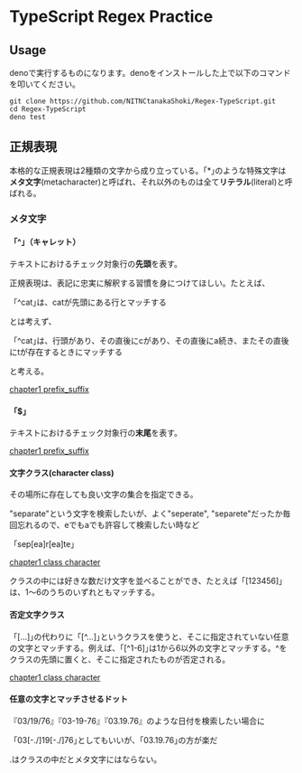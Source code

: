 # TypeScript Regex Practice

## Usage
denoで実行するものになります。denoをインストールした上で以下のコマンドを叩いてください。

```shell
git clone https://github.com/NITNCtanakaShoki/Regex-TypeScript.git
cd Regex-TypeScript
deno test
```

## 正規表現

本格的な正規表現は2種類の文字から成り立っている。「\*｣のような特殊文字は**メタ文字**(metacharacter)と呼ばれ、それ以外のものは全て**リテラル**(literal)と呼ばれる。

### メタ文字

#### 「^｣（キャレット）

テキストにおけるチェック対象行の**先頭**を表す。

正規表現は、表記に忠実に解釈する習慣を身につけてほしい。たとえば、

「^cat｣は、catが先頭にある行とマッチする

とは考えず、

「^cat｣は、行頭があり、その直後にcがあり、その直後にa続き、またその直後にtが存在するときにマッチする

と考える。

[chapter1 prefix_suffix](./codes/chapter1/prefix_suffix.test.ts)

#### 「$｣

テキストにおけるチェック対象行の**末尾**を表す。

[chapter1 prefix_suffix](./codes/chapter1/prefix_suffix.test.ts)

#### 文字クラス(character class)

その場所に存在しても良い文字の集合を指定できる。

"separate"という文字を検索したいが、よく"seperate", "separete"だったか毎回忘れるので、eでもaでも許容して検索したい時など

「sep[ea]r[ea]te｣

[chapter1 class character](./codes/chapter1/character_class.test.ts)

クラスの中には好きな数だけ文字を並べることができ、たとえば「[123456]｣は、1〜6のうちのいずれともマッチする。

#### 否定文字クラス
「[...]｣の代わりに「[^...]｣というクラスを使うと、そこに指定されていない任意の文字とマッチする。例えば、「[^1-6]｣は1から6以外の文字とマッチする。^をクラスの先頭に置くと、そこに指定されたものが否定される。

[chapter1 class character](./codes/chapter1/character_class.test.ts)

#### 任意の文字とマッチさせるドット
『03/19/76』『03-19-76』『03.19.76』のような日付を検索したい場合に

「03[-./]19[-./]76｣としてもいいが、「03.19.76｣の方が楽だ

.はクラスの中だとメタ文字にはならない。